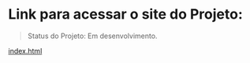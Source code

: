 <h1>Link para acessar o site do Projeto: </h1>

> Status do Projeto: Em desenvolvimento.

<a href="https://bruno-f-a-felix.github.io/Ambiente-de-Aprendizado/Alura%20Cursos/0%20-%20Front-End/JavaScript/JavaScript%20para%20Web%20Crie%20páginas%20dinâmicas/1%20-%20Atividade/" target="_blank">index.html</a>
